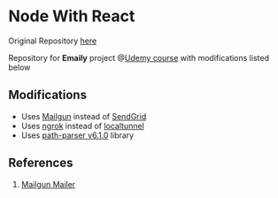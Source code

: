 # Node With React

Original Repository [here](https://github.com/StephenGrider/FullstackReactCode)

Repository for **Emaily** project @[Udemy course](https://www.udemy.com/course/node-with-react-fullstack-web-development/) with modifications listed below

## Modifications
* Uses [Mailgun](https://documentation.mailgun.com/en/latest/) instead of [SendGrid](https://sendgrid.com/docs/)
* Uses [ngrok](https://www.npmjs.com/package/ngrok) instead of [localtunnel](https://www.npmjs.com/package/localtunnel)
* Uses [path-parser v6.1.0](https://www.npmjs.com/package/path-parser) library

## References
1. [Mailgun Mailer](https://medium.com/@samwsoftware/mailgun-mailer-cb71d24965db)
